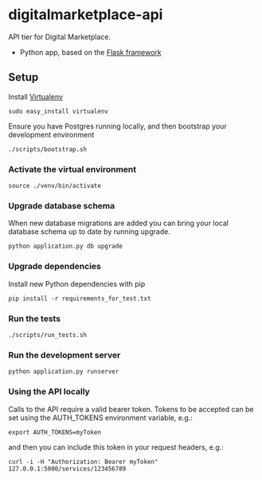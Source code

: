 # digitalmarketplace-api

API tier for Digital Marketplace.

- Python app, based on the [Flask framework](http://flask.pocoo.org/)

## Setup

Install [Virtualenv](https://virtualenv.pypa.io/en/latest/)

```
sudo easy_install virtualenv
```

Ensure you have Postgres running locally, and then bootstrap your development environment

```
./scripts/bootstrap.sh
```

### Activate the virtual environment

```
source ./venv/bin/activate
```

### Upgrade database schema

When new database migrations are added you can bring your local database schema
up to date by running upgrade.

```python application.py db upgrade```

### Upgrade dependencies

Install new Python dependencies with pip

```pip install -r requirements_for_test.txt```

### Run the tests

```
./scripts/run_tests.sh
```

### Run the development server

```
python application.py runserver
```

### Using the API locally

Calls to the API require a valid bearer token. Tokens to be accepted can be set using the AUTH_TOKENS environment variable, e.g.:

```export AUTH_TOKENS=myToken```

and then you can include this token in your request headers, e.g.:

```
curl -i -H "Authorization: Bearer myToken" 127.0.0.1:5000/services/123456789
```
